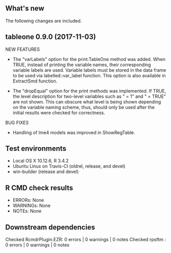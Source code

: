 ## What's new
The following changes are included.

tableone 0.9.0 (2017-11-03)
----------------------------------------------------------------

NEW FEATURES

* The "varLabels" option for the print.TableOne method was added.
  When TRUE, instead of printing the variable names, their
  corresponding variable labels are used. Variable labels must be
  stored in the data frame to be used via labelled::var_label
  function. This option is also available in ExtractSmd function.

* The "dropEqual" option for the print methods was implemented. If
  TRUE, the level description for two-level variables such as " = 1"
  and " = TRUE" are not shown. This can obscure what level is being
  shown depending on the variable naming scheme, thus, should only
  be used after the initial results were checked for correctness.

BUG FIXES

* Handling of lme4 models was improved in ShowRegTable.


## Test environments
* Local OS X 10.12.6, R 3.4.2
* Ubuntu Linux on Travis-CI (oldrel, release, and devel)
* win-builder (release and devel)


## R CMD check results
* ERRORs: None
* WARNINGs: None
* NOTEs: None


## Downstream dependencies
Checked RcmdrPlugin.EZR: 0 errors | 0 warnings | 0 notes
Checked rpsftm         : 0 errors | 0 warnings | 0 notes
